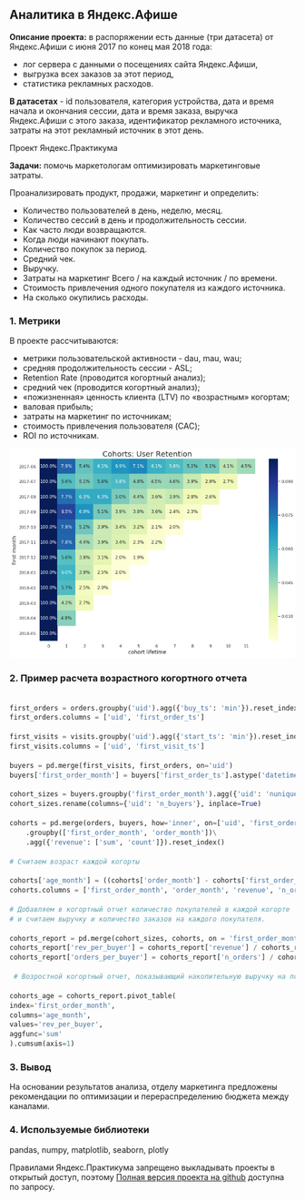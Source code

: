 ## Аналитика в Яндекс.Афише

**Описание проекта:** в распоряжении есть данные (три датасета) от Яндекс.Афиши с июня 2017 по конец мая 2018 года:
- лог сервера с данными о посещениях сайта Яндекс.Афиши,
- выгрузка всех заказов за этот период,
- статистика рекламных расходов.

**В датасетах** - id пользователя, категория устройства, дата и время начала и окончания сессии, дата и время заказа, выручка Яндекс.Афиши с этого заказа, идентификатор рекламного источника, затраты на этот рекламный источник в этот день.

Проект Яндекс.Практикума

**Задачи:** помочь маркетологам оптимизировать маркетинговые затраты. 

Проанализировать продукт, продажи, маркетинг и определить: 
- Количество пользователей в день, неделю, месяц.
- Количество сессий в день и продолжительность сессии.
- Как часто люди возвращаются.
- Когда люди начинают покупать.
- Количество покупок за период.
- Средний чек.
- Выручку. 
- Затраты на маркетинг Всего / на каждый источник / по времени.
- Стоимость привлечения одного покупателя из каждого источника.
- На сколько окупились расходы.

### 1. Метрики

 В проекте рассчитываются:
 - метрики пользовательской активности - dau, mau, wau;
 - средняя продолжительность сессии - ASL;
 - Retention Rate (проводится когортный анализ);
 - средний чек (проводится когортный анализ);
 - «пожизненная» ценность клиента (LTV) по «возрастным» когортам;
 - валовая прибыль;
 - затраты на маркетинг по источникам;
 - стоимость привлечения пользователя (CAC);
 - ROI по источникам.

<img src="images/rr_heatmap.png?raw=true"/>

### 2. Пример расчета возрастного когортного отчета

```python

first_orders = orders.groupby('uid').agg({'buy_ts': 'min'}).reset_index()
first_orders.columns = ['uid', 'first_order_ts']

first_visits = visits.groupby('uid').agg({'start_ts': 'min'}).reset_index()
first_visits.columns = ['uid', 'first_visit_ts']

buyers = pd.merge(first_visits, first_orders, on='uid')
buyers['first_order_month'] = buyers['first_order_ts'].astype('datetime64[M]')

cohort_sizes = buyers.groupby('first_order_month').agg({'uid': 'nunique'}).reset_index()
cohort_sizes.rename(columns={'uid': 'n_buyers'}, inplace=True)

cohorts = pd.merge(orders, buyers, how='inner', on=['uid', 'first_order_month'])\
    .groupby(['first_order_month', 'order_month'])\
    .agg({'revenue': ['sum', 'count']}).reset_index()
    
# Считаем возраст каждой когорты

cohorts['age_month'] = ((cohorts['order_month'] - cohorts['first_order_month']) / np.timedelta64(1,'M')).round()
cohorts.columns = ['first_order_month', 'order_month', 'revenue', 'n_orders', 'age_month']
    
# Добавляем в когортный отчет количество покупателей в каждой когорте 
# и считаем выручку и количество заказов на каждого покупателя.

cohorts_report = pd.merge(cohort_sizes, cohorts, on = 'first_order_month')
cohorts_report['rev_per_buyer'] = cohorts_report['revenue'] / cohorts_report['n_buyers']
cohorts_report['orders_per_buyer'] = cohorts_report['n_orders'] / cohorts_report['n_buyers']

 # Возростной когортный отчет, показывающий накопительную выручку на покупателя

cohorts_age = cohorts_report.pivot_table(
index='first_order_month', 
columns='age_month', 
values='rev_per_buyer', 
aggfunc='sum'
).cumsum(axis=1)

```

### 3. Вывод

На основании результатов анализа, отделу маркетинга предложены рекомендации по оптимизации и перераспределению бюджета между каналами.

### 4. Используемые библиотеки

pandas, numpy, matplotlib, seaborn, plotly

Правилами Яндекс.Практикума запрещено выкладывать проекты в открытый доступ, поэтому [Полная версия проекта на github](https://github.com/annlucic/yandex_praktikum/blob/master/yandex_afisha.ipynb) доступна по запросу.

